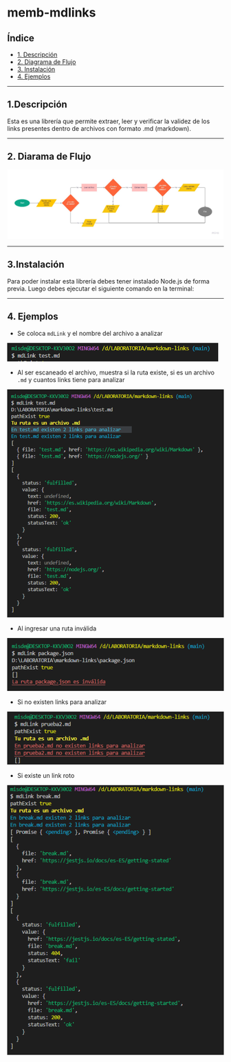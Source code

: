 # memb-mdlinks

## Índice

- [1. Descripción](#1-Descripción)
- [2. Diagrama de Flujo](#2-Diagrama-de-Flujo)
- [3. Instalación](#3-Instalación)
- [4. Ejemplos](#4-Ejemplos)

---

## 1.Descripción

Esta es una librería que permite extraer, leer y verificar la validez de los links presentes dentro de archivos con formato .md (markdown).

---

## 2. Diarama de Flujo

![diagrama](./imagenes/diarama-de-flujo.jpg)

---

## 3.Instalación

Para poder instalar esta librería debes tener instalado Node.js de forma previa. Luego debes ejecutar el siguiente comando en la terminal:

---

## 4. Ejemplos

- Se coloca `mdLink` y el nombre del archivo a analizar

![mdLink](./imagenes/mdLink.PNG)

- Al ser escaneado el archivo, muestra si la ruta existe, si es un archivo `.md` y cuantos links tiene para analizar

![captura](./imagenes/Captura1.PNG)

- Al ingresar una ruta inválida

![ruta-inválida](./imagenes/rutaInvalida.PNG)

- Si no existen links para analizar

![sinLinks](./imagenes/noExistenLinks.PNG)

- Si existe un link roto

![linkRoto](./imagenes/UnLinkRoto.PNG)
